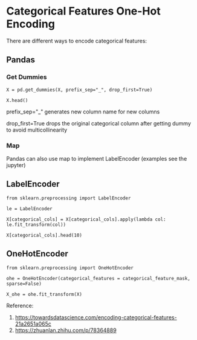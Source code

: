# Categorical Features One-Hot Encoding

There are different ways to encode categorical features:

## Pandas

### Get Dummies

`X = pd.get_dummies(X, prefix_sep="_", drop_first=True)`

`X.head()`

prefix_sep="_" generates new column name for new columns

drop_first=True drops the original categorical column after getting dummy to avoid multicollinearity

### Map

Pandas can also use map to implement LabelEncoder (examples see the jupyter)

## LabelEncoder

`from sklearn.preprocessing import LabelEncoder`

`le = LabelEncoder`

`X[categorical_cols] = X[categorical_cols].apply(lambda col: le.fit_transform(col))`

`X[categorical_cols].head(10)`

## OneHotEncoder

`from sklearn.preprocessing import OneHotEncoder`

`ohe = OneHotEncoder(categorical_features = categorical_feature_mask, sparse=False)`

`X_ohe = ohe.fit_transform(X)`



Reference:

1. https://towardsdatascience.com/encoding-categorical-features-21a2651a065c
2. https://zhuanlan.zhihu.com/p/78364889

